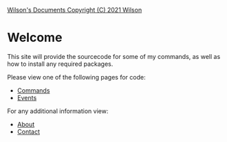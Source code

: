 [Wilson's Documents Copyright (C) 2021 Wilson](/info/license)

# Welcome
This site will provide the sourcecode for some of my commands, as well as how to install any required packages.

Please view one of the following pages for code:
* [Commands](./commands/index)
* [Events](./events/index)

For any additional information view:
* [About](./info/about/index)
* [Contact](./info/contact/index)
